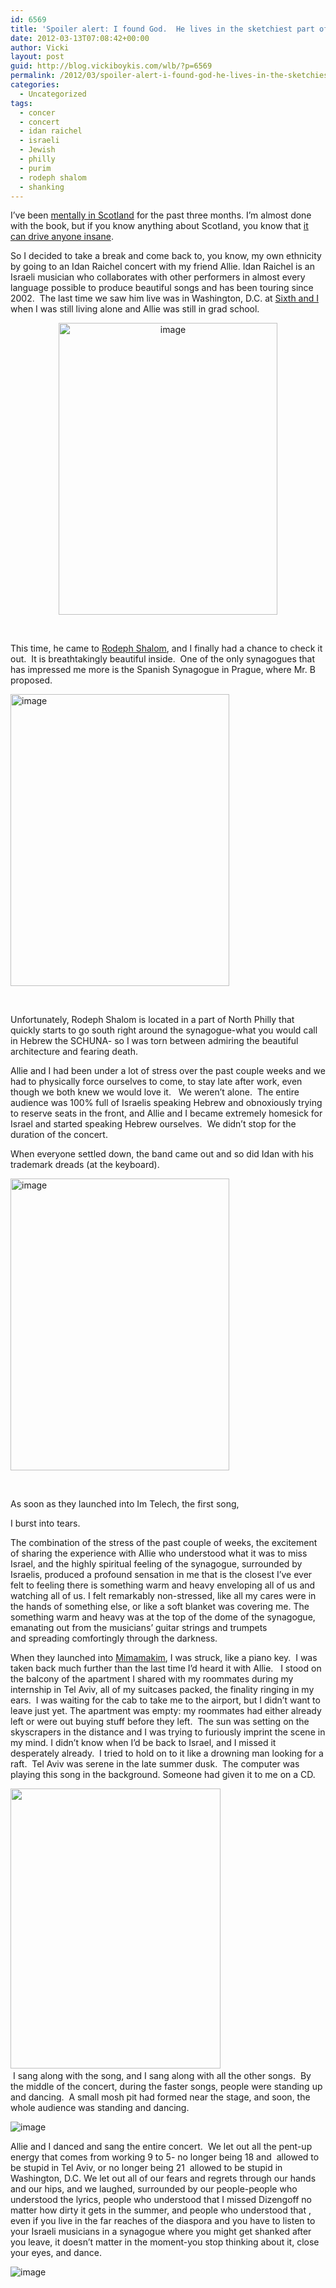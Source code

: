 ```yaml
---
id: 6569
title: 'Spoiler alert: I found God.  He lives in the sketchiest part of North Philly.'
date: 2012-03-13T07:08:42+00:00
author: Vicki
layout: post
guid: http://blog.vickiboykis.com/wlb/?p=6569
permalink: /2012/03/spoiler-alert-i-found-god-he-lives-in-the-sketchiest-part-of-north-philly/
categories:
  - Uncategorized
tags:
  - concer
  - concert
  - idan raichel
  - israeli
  - Jewish
  - philly
  - purim
  - rodeph shalom
  - shanking
---
```

I&#8217;ve been <a href="http://blog.vickiboykis.com/wlb/2012/03/on-writing-in-2012/" target="_blank">mentally in Scotland</a> for the past three months. I&#8217;m almost done with the book, but if you know anything about Scotland, you know that <a href="http://www.youtube.com/watch?v=F5nlx2XzP-4" target="_blank">it can drive anyone insane</a>.

So I decided to take a break and come back to, you know, my own ethnicity by going to an Idan Raichel concert with my friend Allie. Idan Raichel is an Israeli musician who collaborates with other performers in almost every language possible to produce beautiful songs and has been touring since 2002.  The last time we saw him live was in Washington, D.C. at <a href="http://www.sixthandi.org/" target="_blank">Sixth and I </a>when I was still living alone and Allie was still in grad school.

<p style="text-align: center;">
  <img class="aligncenter" src="https://raw.githubusercontent.com/veekaybee/wlb/gh-pages/assets/images/2012/03/wpid-IMG_20120308_190742.jpg" alt="image" width="350" height="467" />
</p>

&nbsp;

This time, he came to <a href="http://blog.vickiboykis.com/wlb/2010/10/look-what-i-found-by-the-side-of-the-road-in-philadelphia/" target="_blank">Rodeph Shalom</a>, and I finally had a chance to check it out.  It is breathtakingly beautiful inside.  One of the only synagogues that has impressed me more is the Spanish Synagogue in Prague, where Mr. B proposed.

<img class="aligncenter" src="https://raw.githubusercontent.com/veekaybee/wlb/gh-pages/assets/images/2012/03/wpid-IMG_20120308_192053.jpg" alt="image" width="350" height="467" />

&nbsp;

Unfortunately, Rodeph Shalom is located in a part of North Philly that quickly starts to go south right around the synagogue-what you would call in Hebrew the SCHUNA- so I was torn between admiring the beautiful architecture and fearing death.

Allie and I had been under a lot of stress over the past couple weeks and we had to physically force ourselves to come, to stay late after work, even though we both knew we would love it.   We weren&#8217;t alone.  The entire audience was 100% full of Israelis speaking Hebrew and obnoxiously trying to reserve seats in the front, and Allie and I became extremely homesick for Israel and started speaking Hebrew ourselves.  We didn&#8217;t stop for the duration of the concert.

When everyone settled down, the band came out and so did Idan with his trademark dreads (at the keyboard).

<img class="aligncenter" src="https://raw.githubusercontent.com/veekaybee/wlb/gh-pages/assets/images/2012/03/wpid-IMG_20120308_201431.jpg" alt="image" width="350" height="467" />

&nbsp;

As soon as they launched into Im Telech, the first song,
  


I burst into tears.

The combination of the stress of the past couple of weeks, the excitement of sharing the experience with Allie who understood what it was to miss Israel, and the highly spiritual feeling of the synagogue, surrounded by Israelis, produced a profound sensation in me that is the closest I&#8217;ve ever felt to feeling there is something warm and heavy enveloping all of us and watching all of us. I felt remarkably non-stressed, like all my cares were in the hands of something else, or like a soft blanket was covering me. The something warm and heavy was at the top of the dome of the synagogue, emanating out from the musicians&#8217; guitar strings and trumpets and spreading comfortingly through the darkness.

When they launched into <a href="http://www.youtube.com/watch?v=7Atv9K8EYvk" target="_blank">Mimamakim</a>, I was struck, like a piano key.  I was taken back much further than the last time I&#8217;d heard it with Allie.   I stood on the balcony of the apartment I shared with my roommates during my internship in Tel Aviv, all of my suitcases packed, the finality ringing in my ears.  I was waiting for the cab to take me to the airport, but I didn&#8217;t want to leave just yet. The apartment was empty: my roommates had either already left or were out buying stuff before they left.  The sun was setting on the skyscrapers in the distance and I was trying to furiously imprint the scene in my mind. I didn&#8217;t know when I&#8217;d be back to Israel, and I missed it desperately already.  I tried to hold on to it like a drowning man looking for a raft.  Tel Aviv was serene in the late summer dusk.  The computer was playing this song in the background. Someone had given it to me on a CD.

<p style="text-align: left;">
  <a href="https://raw.githubusercontent.com/veekaybee/wlb/gh-pages/assets/images/2012/03/vivbalcony.jpg"><img class="aligncenter  wp-image-6573" title="vivbalcony" src="https://raw.githubusercontent.com/veekaybee/wlb/gh-pages/assets/images/2012/03/vivbalcony.jpg" alt="" width="336" height="448" /></a><a href="https://raw.githubusercontent.com/veekaybee/wlb/gh-pages/assets/images/2012/03/theviv.jpg"><br /> </a> I sang along with the song, and I sang along with all the other songs.  By the middle of the concert, during the faster songs, people were standing up and dancing.  A small mosh pit had formed near the stage, and soon, the whole audience was standing and dancing.
</p>

<img class="aligncenter" title="" src="https://raw.githubusercontent.com/veekaybee/wlb/gh-pages/assets/images/2012/03/wpid-IMG_20120308_212625.jpg" alt="image" />
  
Allie and I danced and sang the entire concert.  We let out all the pent-up energy that comes from working 9 to 5- no longer being 18 and  allowed to be stupid in Tel Aviv, or no longer being 21  allowed to be stupid in Washington, D.C. We let out all of our fears and regrets through our hands and our hips, and we laughed, surrounded by our people-people who understood the lyrics, people who understood that I missed Dizengoff no matter how dirty it gets in the summer, and people who understood that , even if you live in the far reaches of the diaspora and you have to listen to your Israeli musicians in a synagogue where you might get shanked after you leave, it doesn&#8217;t matter in the moment-you stop thinking about it, close your eyes, and dance.
  
<img class="aligncenter" title="" src="https://raw.githubusercontent.com/veekaybee/wlb/gh-pages/assets/images/2012/03/wpid-IMG_20120308_212628.jpg" alt="image" />